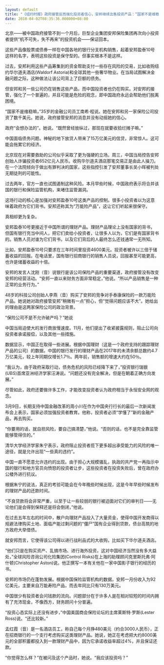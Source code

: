 ```yaml
---
layout: default
title: "《纽约时报》政府接管反而强化投资者信心，安邦继续出售投资产品：“国家不是维稳嘛”"
date: 2018-04-02T08:35:36.000000+08:00
---
```


北京——被中国政府接管不到一个月后，巨型企业集团安邦保险集团再次向小投资者提供“机不可失，失不再来”的投资机会——保证回本。

这些产品像股票或债券一样在中国各地的银行分支机构销售，起着安邦盈泰10号这样的名字，表明这些投资是保守型的。但事实根本不是这样。

过去，安邦利用这些产品筹集到的资金帮助支付一些存在风险的交易，比如收购纽约华尔道夫酒店(Waldorf Astoria)和全球其他一些奢华物业。在当局试图解决金融问题之际，这种做法让该公司背上了巨额的债务。

但安邦和另一些公司仍在销售这些产品，而中国投资者也仍在购买。对安邦的接管，强化了一个普遍的，并且可能是危险的观念，即中国政府永远会帮助他们脱离困境。

“国家不是维稳嘛，”35岁的金融公司员工南希·程说。她在安邦和另一家保险公司投资了数千美元。她说，政府接管安邦的消息并没有动摇她的信心。

政府“会想办法的”。她说。“既然曾经放纵过，那现在就要收拾烂摊子嘛。”

中国面临债务问题。神秘的地下放贷人带来了15万亿美元的信贷，非常惊人。这可能会拖累它的经济。

北京现在对需要救助的公司似乎采取了更为强硬的立场。周三，中国当局控告安邦创始人诈骗投资者652亿元人民币。收购华尔道夫酒店那笔交易正是由此人操刀。在一个法院倾向于做出有罪判决的国家，这些指控引发了安邦董事长吴小晖被判处无期徒刑的可能性。

过去两年，官方一直也试图遏制这种风险。本月早些时候，中国政府表示将合并该国的银行和保险监管机构，来堵住监管漏洞。

这场行动的核心是加强对安邦盈泰10号这类产品的控制。很多小投资者以为这意味着政府为它们背书。安邦还称其为“万能险产品”，这让它们听起来很保守。

真相却更为复杂。

安邦盈泰10号更接近于中国所谓的理财产品。理财产品理论上没有国家的背书，但国有银行充当中间人，把它们卖给小投资者，让很多人以为，它们是有国家背书的。销售人员对谁为它们背书，以及它们背后的人最终怎么还钱通常一无所知。

比如，安邦盈泰10号只要求在三年时间里投资4600美元。投资者被许以三倍于储蓄收益的回报。在电话里，国有银行招商银行的销售人员说，回报甚至可能更高，也许是储蓄收益的十倍。

安邦的发言人沈刚（音）说银行是该公司保险产品的重要渠道，政府接管没有改变安邦的经营活动。“安邦一直以来财务方面非常稳定，”他说。“所以产品销售是一种正常的业务行为。”

48岁的科技公司创始人李燕（音）购买了安邦的竞争对手泰康保险的一款万能险产品。她说她对政府接管安邦“稍微有一点”担心，但“觉得问题应该不大”。她给出的理由是这两家保险公司的政治背景。

“保险公司不是不允许破产吗？”她说

中国当局迫使大的发行商放慢速度。11月，他们提出了收紧披露规则，阻止公司向投资者承诺报偿，以及其他一些措施。

数据显示，中国正在取得一些进展。根据中国理财（这是一个政府支持的跟踪理财产品的公司）的数据，中国的银行发行的理财产品在2017年的未清余额总数约4.7万亿美元，较上年同期仅增长1.7％。两年前，销售额的增速大约在50％。

“我认为，由于政府采取行动，债务危机的风险已经降下来了，”投资银行瑞银(UBS)首席亚洲经济学家汪涛说。“问题还没有完全解决，但是在朝着正确方向发展。”

尽管如此，政府还要做许多工作，才能改变投资者认为政府相当于永恒安全网的观念。

3月9日，长期支持中国金融改革的周小川在作为中国央行行长的最后一次新闻发布会上表示，国家必须加强投资者教育。他称，投资者必须“学懂了”新的金融产品，再去购买。

“你要用的话，就自担风险，要自己搞清楚，”他说。“否则的话，也不是完全靠监管能够管得住的。”

清华大学经济学家朱宁表示，政府阻止投资者揽下更多超出承受能力的风险的唯一途径，就是允许出现“一些真的违约”。

中国一直不愿意允许违约的出现。由于担心大规模骚乱，执政的共产党一再指示中国的银行和地方官员向愤怒的投资者让步，这些投资者在投资失败后，曾在政府办公楼外进行抗议。

根据朱宁的说法，真正的考验可能会在今年晚些时候出现，这是今年早些时候发布的理财产品的还款时间。

“不良贷款将会非常严重，以至于让一些较弱的银行被迫面对它们的审判日——无论他们是会得到保释还是将会倒闭，”他说。

在过去五年左右的时间中，散户向理财产品投入了大量资金，使得中国开发商得以规避法律购买土地、面临产能过剩问题的“僵尸”国有企业得到贷款，债台高筑的地方政府大举借债。

就安邦而言，它使得该公司得以进行战利品式的大收购，比如买下华尔道夫酒店。

“他们只是在购买资产、乱搞市场、进行海外投资，这对中国经济当然没有多大益处，”全球风险咨询公司化险集团(Control Risks)在上海的助理顾问克里斯托弗·阿什顿(Christopher Aston)说。他正撰写一本有关他在一家中国影子银行的经历的书。

安邦的市场仍在蓬勃发展。根据中国保险监管机构的数据，安邦一月份收入为92亿美元，主要来自万能寿险产品，而去年同比只有130万美元。

中国很少有投资者会问钱款的流向。问题部分在于许多人是在相对较短的时间内拥有了充沛现金，不像西方，财务顾问十分普遍。

“投资心态实际上还没有进步，”中国美国商会保险论坛的主席莱斯特·罗斯(Lester Ross)说。“还比较新。”

孟红霞（音）是一名酒店员工，称自己每个月挣480美元（约合3000人民币），正在招商银行的一个支行考虑购买这类理财产品。她说，她正在考虑把大约8000美元的全部积蓄都投入到一款理财产品中，因为它承诺收益率超过4%，并且保证还款。

“你觉得怎么样？”在被问及这个产品时，她说。“我应该投资吗？”

